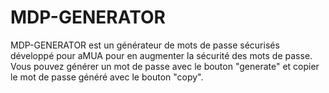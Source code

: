 # MDP-GENERATOR
MDP-GENERATOR est un générateur de mots de passe sécurisés développé pour aMUA pour en augmenter la sécurité des mots de passe.
Vous pouvez générer un mot de passe avec le bouton "generate" et copier le mot de passe généré avec le bouton "copy".
